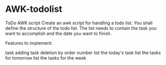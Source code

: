 # AWK-todolist

ToDo AWK script
Create an awk script for handling a todo list. You shall define the structure of the todo list. The list needs to contain the task you want to accomplish and the date you want to finish.

Features to implement:

task adding
task deletion by order number
list the today's task
list the tasks for tomorrow
list the tasks for the week
